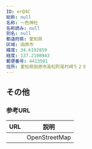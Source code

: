 ```yaml
---
ID: erQ4C
総称: null
名称: 一色神社
名称読み: null
別名: null
都道府県: 愛知県
区域: 田原市
緯度: 34.6192859
経度: 137.2198943
郵便番号: 4413501
住所: 愛知県田原市高松町尾村崎５２９
---
```


## その他

### 参考URL

| URL | 説明          |
| --- | ------------- |
|     | OpenStreetMap |

